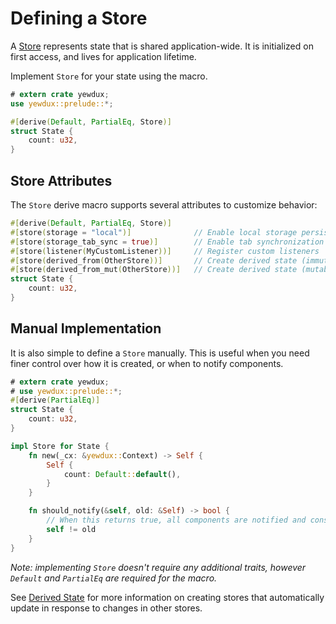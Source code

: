 # Defining a Store

A [Store](https://docs.rs/yewdux/0.8.1/yewdux/store/trait.Store.html) represents state that is
shared application-wide. It is initialized on first access, and lives for application lifetime.

Implement `Store` for your state using the macro.

```rust
# extern crate yewdux;
use yewdux::prelude::*;

#[derive(Default, PartialEq, Store)]
struct State {
    count: u32,
}
```

## Store Attributes

The `Store` derive macro supports several attributes to customize behavior:

```rust
#[derive(Default, PartialEq, Store)]
#[store(storage = "local")]              // Enable local storage persistence
#[store(storage_tab_sync = true)]        // Enable tab synchronization
#[store(listener(MyCustomListener))]     // Register custom listeners
#[store(derived_from(OtherStore))]       // Create derived state (immutable)
#[store(derived_from_mut(OtherStore))]   // Create derived state (mutable)
struct State {
    count: u32,
}
```

## Manual Implementation

It is also simple to define a `Store` manually. This is useful when you need finer control over how
it is created, or when to notify components.

```rust
# extern crate yewdux;
# use yewdux::prelude::*;
#[derive(PartialEq)]
struct State {
    count: u32,
}

impl Store for State {
    fn new(_cx: &yewdux::Context) -> Self {
        Self {
            count: Default::default(),
        }
    }

    fn should_notify(&self, old: &Self) -> bool {
        // When this returns true, all components are notified and consequently re-render.
        self != old
    }
}
```

*Note: implementing `Store` doesn't require any additional traits, however `Default` and
`PartialEq` are required for the macro.*

See [Derived State](./derived_state.md) for more information on creating stores that automatically update in response to changes in other stores.
